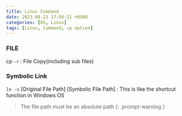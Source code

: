 ```yaml
---
title: Linux Command
date: 2023-08-23 17:56:21 +0500
categories: [OS, Linux]
tags: [Linux, Command, cp option]
---
```


### FILE
cp `-r` : File Copy(including sub files)

### Symbolic Link

`ln -s` [Original File Path] [Symbolic File Path] : This is like the shortcut function in Windows OS
<br>
> The file path must be an absolute path
{: .prompt-warning }

